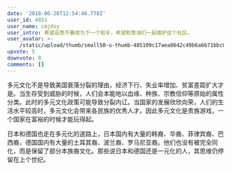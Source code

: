 ```yaml
---
date: '2018-06-26T12:54:46.778Z'
user_id: 4851
user_name: cmjdxy
user_intro: 希望品葱不要成为下一个知乎，希望和葱油们一起维护这个社区。
user_avatar: >-
    /static/upload/thumb/small50-u-thumb-485109c17aea8642c49b6a6b71bbc05eaedf96c8b5df.png
upvote: 5
downvote: 0
comments: []
---
```


多元文化不是导致美国衰落分裂的理由，经济下行、失业率增加、贫富差距扩大才是。当生存受到威胁的时候，人们会本能地以血缘、种族、宗教信仰等原始的属性分类。此时的多元文化政策可能导致分裂内讧。当国家的发展欣欣向荣，人们的生活水平较高时，多元文化会带来各民族的优秀人才。因此多元文化是贵族游戏，一个国家在富裕的时候才能玩得起。

日本和德国也走在多元化的道路上，日本国内有大量的韩裔、华裔、菲律宾裔、巴西裔，德国国内有大量的土耳其裔、波兰裔、罗马尼亚裔。他们也没有被完全同化，而是保留了部分本族裔文化。那些说日本和德国还是一元化的人，其思维仍停留在上个世纪。
